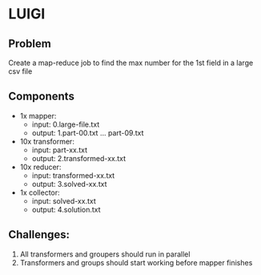 # LUIGI

## Problem
Create a map-reduce job to find the max number for the 1st field in a large csv file

## Components

-  1x mapper:
    - input: 0.large-file.txt
    - output: 1.part-00.txt … part-09.txt
- 10x transformer:
    - input: part-xx.txt
    - output: 2.transformed-xx.txt
- 10x reducer:
    - input: transformed-xx.txt
    - output: 3.solved-xx.txt
-  1x collector:
    - input: solved-xx.txt
    - output: 4.solution.txt

## Challenges:
1. All transformers and groupers should run in parallel
2. Transformers and groups should start working before mapper finishes
